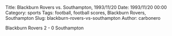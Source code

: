 Title: Blackburn Rovers vs. Southampton, 1993/11/20
Date: 1993/11/20 00:00
Category: sports
Tags: football, football scores, Blackburn Rovers, Southampton
Slug: blackburn-rovers-vs-southampton
Author: carbonero


Blackburn Rovers 2 - 0 Southampton
